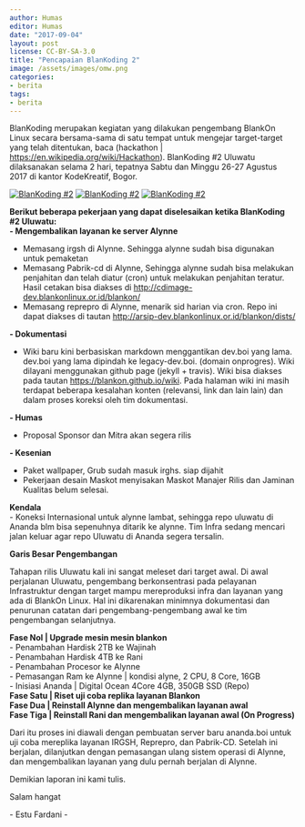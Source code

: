 ```yaml
---
author: Humas
editor: Humas
date: "2017-09-04"
layout: post
license: CC-BY-SA-3.0
title: "Pencapaian BlanKoding 2"
image: /assets/images/omw.png
categories:
- berita
tags:
- berita
---
```


BlanKoding merupakan kegiatan yang dilakukan pengembang BlankOn Linux secara
bersama-sama di satu tempat untuk mengejar target-target yang telah
ditentukan, baca (hackathon | https://en.wikipedia.org/wiki/Hackathon).
BlanKoding #2 Uluwatu dilaksanakan selama 2 hari, tepatnya Sabtu dan Minggu
26-27 Agustus 2017 di kantor KodeKreatif, Bogor.

[![BlanKoding
#2](https://farm5.staticflickr.com/4378/36716776152_549a2f9543_n.jpg)](https://www.flickr.com/photos/153832225@N06/36716776152/in/album-72157685856829443/
"BlanKoding #2") [![BlanKoding
#2](https://farm5.staticflickr.com/4362/36887772675_15e27fed45_n.jpg)](https://www.flickr.com/photos/153832225@N06/36887772675/in/album-72157685856829443/
"BlanKoding #2") [![BlanKoding
#2](https://farm5.staticflickr.com/4411/36053465124_f6f4d66351_n.jpg)](https://www.flickr.com/photos/153832225@N06/36053465124/in/album-72157685856829443/
"BlanKoding #2")

  
**Berikut beberapa pekerjaan yang dapat diselesaikan ketika BlanKoding #2
Uluwatu:**  
 **\- Mengembalikan layanan ke server Alynne**  
* Memasang irgsh di Alynne. Sehingga alynne sudah bisa digunakan untuk pemaketan  
* Memasang Pabrik-cd di Alynne, Sehingga alynne sudah bisa melakukan penjahitan dan telah diatur (cron) untuk melakukan penjahitan teratur. Hasil cetakan bisa diakses di http://cdimage-dev.blankonlinux.or.id/blankon/  
* Memasang reprepro di Alynne, menarik sid harian via cron. Repo ini dapat diakses di tautan http://arsip-dev.blankonlinux.or.id/blankon/dists/  
  
 **\- Dokumentasi**  
* Wiki baru kini berbasiskan markdown menggantikan dev.boi yang lama. dev.boi yang lama dipindah ke legacy-dev.boi. (domain onprogres). Wiki dilayani menggunakan github page (jekyll + travis). Wiki bisa diakses pada tautan https://blankon.github.io/wiki. Pada halaman wiki ini masih terdapat beberapa kesalahan konten (relevansi, link dan lain lain) dan dalam proses koreksi oleh tim dokumentasi.  
  
 **\- Humas**  
* Proposal Sponsor dan Mitra akan segera rilis  
  
 **\- Kesenian**  
* Paket wallpaper, Grub sudah masuk irghs. siap dijahit  
* Pekerjaan desain Maskot menyisakan Maskot Manajer Rilis dan Jaminan Kualitas belum selesai.  
  
 **Kendala**  
\- Koneksi Internasional untuk alynne lambat, sehingga repo uluwatu di Ananda
blm bisa sepenuhnya ditarik ke alynne. Tim Infra sedang mencari jalan keluar
agar repo Uluwatu di Ananda segera tersalin.  
  
 **Garis Besar Pengembangan**  
  
Tahapan rilis Uluwatu kali ini sangat meleset dari target awal. Di awal
perjalanan Uluwatu, pengembang berkonsentrasi pada pelayanan Infrastruktur
dengan target mampu mereproduksi infra dan layanan yang ada di BlankOn Linux.
Hal ini dikarenakan minimnya dokumentasi dan penurunan catatan dari
pengembang-pengembang awal ke tim pengembangan selanjutnya.  
  
 **Fase Nol | Upgrade mesin mesin blankon**  
\- Penambahan Hardisk 2TB ke Wajinah  
\- Penambahan Hardisk 4TB ke Rani  
\- Penambahan Procesor ke Alynne  
\- Pemasangan Ram ke Alynne | kondisi alyne, 2 CPU, 8 Core, 16GB  
\- Inisiasi Ananda | Digital Ocean 4Core 4GB, 350GB SSD (Repo)  
 **Fase Satu | Riset uji coba replika layanan Blankon  
Fase Dua | Reinstall Alynne dan mengembalikan layanan awal  
Fase Tiga | Reinstall Rani dan mengembalikan layanan awal (On Progress)**  
  
Dari itu proses ini diawali dengan pembuatan server baru ananda.boi untuk uji
coba mereplika layanan IRGSH, Reprepro, dan Pabrik-CD. Setelah ini berjalan,
dilanjutkan dengan pemasangan ulang sistem operasi di Alynne, dan
mengembalikan layanan yang dulu pernah berjalan di Alynne.  
  
Demikian laporan ini kami tulis.  
  
Salam hangat  
  
\- Estu Fardani -


    